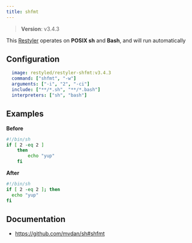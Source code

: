 ```yaml
---
title: shfmt
---
```


> **Version**: v3.4.3

This [Restyler][source] operates on **POSIX sh** and **Bash**, and will run automatically

## Configuration

```yaml
  image: restyled/restyler-shfmt:v3.4.3
  command: ["shfmt", "-w"]
  arguments: ["-i", "2", "-ci"]
  include: ["**/*.sh", "**/*.bash"]
  interpreters: ["sh", "bash"]
```

## Examples

**Before**

```bash
#!/bin/sh
if [ 2 -eq 2 ]
    then
        echo "yup"
    fi

```

**After**

```bash
#!/bin/sh
if [ 2 -eq 2 ]; then
  echo "yup"
fi

```


## Documentation

- https://github.com/mvdan/sh#shfmt

[source]: https://github.com/restyled-io/restylers/blob/main/shfmt/info.yaml
